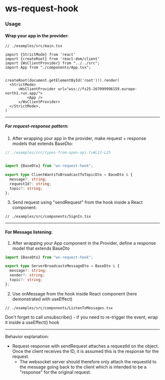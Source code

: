 # ws-request-hook

### Usage

#### Wrap your app in the provider:

```tsx
// ./examples/src/main.tsx

import {StrictMode} from 'react'
import {createRoot} from 'react-dom/client'
import {WsClientProvider} from "../../src";
import App from "./components/App.tsx";


createRoot(document.getElementById('root')!).render(
  <StrictMode>
      <WsClientProvider url="wss://fs25-267099996159.europe-north1.run.app/">
          <App />
      </WsClientProvider>
  </StrictMode>,
)

```
____

##### For request-response pattern:

1) After wrapping your app in the provider, make request + response models that extends BaseDto:

```ts
// ./examples/src/types-from-open-api.ts#L12-L25


import {BaseDto} from "ws-request-hook";

export type ClientWantsToBroadcastToTopicDto = BaseDto & {
  message?: string;
  requestId?: string;
  topic?: string;
};

```

3) Send request using "sendRequest" from the hook inside a React component:

```tsx
// ./examples/src/components/SignIn.tsx

```

____
#### For Message listening:

1) After wrapping your App component in the Provider, define a response model that extends BaseDto

```ts
import {BaseDto} from "ws-request-hook";

export type ServerBroadcastsMessageDto = BaseDto & {
  message?: string;
  sender?: string;
  topic?: string;
};
```


2) Use onMessage from the hook inside React component (here demonstrated with useEffect)

```tsx
// ./examples/src/components/ListenToMessages.tsx

```

Don't forget to call unsubscribe() - if you need to re-trigger the event, wrap it inside a useEffect() hook


_____

Behavior explanation:
- Request-response with sendRequest attaches a requestId on the object. Once the client receives the ID, it is assumed this is the response for the request.
  - The websocket server should therefore only attach the requestId to the message going back to the client which is intended to be a "response" for the original request.

